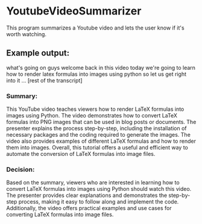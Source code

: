 # YoutubeVideoSummarizer
This program summarizes a Youtube video and lets the user know if it's worth watching.

## Example output:
what's going on guys welcome back in this video today we're going to learn how to render latex formulas into images using python so let us get right into it ... [rest of the transcript]

### Summary:
This YouTube video teaches viewers how to render LaTeX formulas into images using Python. The video demonstrates how to convert LaTeX formulas into PNG images that can be used in blog posts or documents. The presenter explains the process step-by-step, including the installation of necessary packages and the coding required to generate the images. The video also provides examples of different LaTeX formulas and how to render them into images. Overall, this tutorial offers a useful and efficient way to automate the conversion of LaTeX formulas into image files.

### Decision:
Based on the summary, viewers who are interested in learning how to convert LaTeX formulas into images using Python should watch this video. The presenter provides clear explanations and demonstrates the step-by-step process, making it easy to follow along and implement the code. Additionally, the video offers practical examples and use cases for converting LaTeX formulas into image files.

